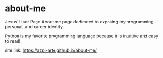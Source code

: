 # about-me
Jesus' User Page
About me page dedicated to exposing my programming, personal, and career identity.

Python is my favorite programming language because it is intuitive and easy to read!

site link:
https://azpi-arte.github.io/about-me/